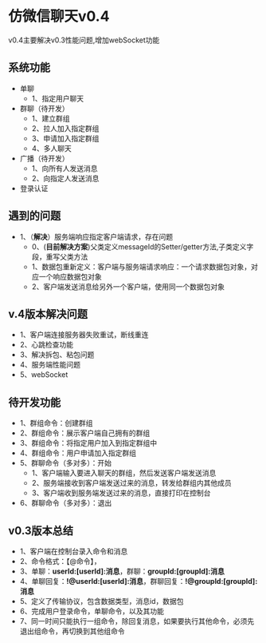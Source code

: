 # 仿微信聊天v0.4
v0.4主要解决v0.3性能问题,增加webSocket功能

## 系统功能
+ 单聊  
    - 1、指定用户聊天
+ 群聊（待开发）   
    - 1、建立群组  
    - 2、拉人加入指定群组
    - 3、申请加入指定群组
    - 4、多人聊天
+ 广播（待开发）  
    - 1、向所有人发送消息  
    - 2、向指定人发送消息    
+ 登录认证

## 遇到的问题
+ 1、（**解决**）服务端响应指定客户端请求，存在问题
    - 0、(**目前解决方案**)父类定义messageId的Setter/getter方法,子类定义字段，重写父类方法
    - 1、数据包重新定义：客户端与服务端请求响应：一个请求数据包对象，对应一个响应数据包对象
    - 2、客户端发送消息给另外一个客户端，使用同一个数据包对象 
        
## v.4版本解决问题
+ 1、客户端连接服务器失败重试，断线重连
+ 2、心跳检查功能
+ 3、解决拆包、粘包问题
+ 4、服务端性能问题
+ 5、webSocket

## 待开发功能
+ 1、群组命令：创建群组
+ 2、群组命令：展示客户端自己拥有的群组
+ 3、群组命令：将指定用户加入到指定群组中
+ 4、群组命令：用户申请加入指定群组
+ 5、群聊命令（多对多）：开始
    - 1、客户端输入要进入聊天的群组，然后发送客户端发送消息
    - 2、服务端接收到客户端发送过来的消息，转发给群组内其他成员
    - 3、客户端收到服务端发送过来的消息，直接打印在控制台
+ 6、群聊命令（多对多）：退出


## v0.3版本总结
+ 1、客户端在控制台录入命令和消息
+ 2、命令格式：【@命令】，
+ 3、单聊：**userId:[userId]:消息**，群聊：**groupId:[groupId]:消息**
+ 4、单聊回复：**!@userId:[userId]:消息**，群聊回复：**!@groupId:[groupId]:消息** 
+ 5、定义了传输协议，包含数据类型，消息id，数据包
+ 6、完成用户登录命令，单聊命令，以及其功能
+ 7、同一时间只能执行一组命令，除回复消息，如果要执行其他命令，必须先退出组命令，再切换到其他组命令

